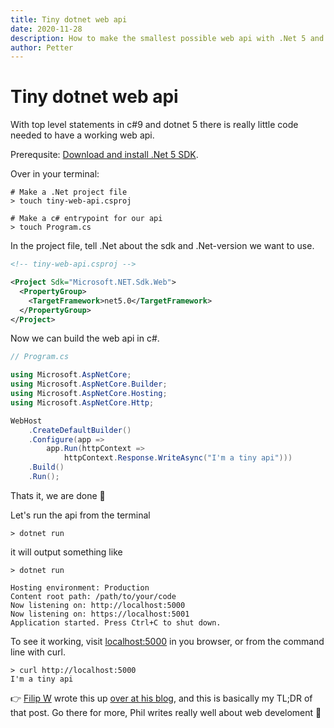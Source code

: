 ```yaml
---
title: Tiny dotnet web api 
date: 2020-11-28
description: How to make the smallest possible web api with .Net 5 and top level statements in c# 9. 
author: Petter
---
```

# Tiny dotnet web api

With top level statements in c#9 and dotnet 5 there is really little code needed to have a working web api. 

Prerequsite: [Download and install .Net 5 SDK](https://dotnet.microsoft.com/download). 

Over in your terminal:

```shell script
# Make a .Net project file
> touch tiny-web-api.csproj

# Make a c# entrypoint for our api
> touch Program.cs
```

In the project file, tell .Net about the sdk and .Net-version we want to use.

```xml
<!-- tiny-web-api.csproj -->

<Project Sdk="Microsoft.NET.Sdk.Web">
  <PropertyGroup>
    <TargetFramework>net5.0</TargetFramework>
  </PropertyGroup>
</Project>
```

Now we can build the web api in c#. 
```csharp 
// Program.cs

using Microsoft.AspNetCore;
using Microsoft.AspNetCore.Builder;
using Microsoft.AspNetCore.Hosting;
using Microsoft.AspNetCore.Http; 

WebHost
    .CreateDefaultBuilder()
    .Configure(app => 
        app.Run(httpContext => 
            httpContext.Response.WriteAsync("I'm a tiny api")))
    .Build()
    .Run();
```

Thats it, we are done 🙌

Let's run the api from the terminal
```shell script
> dotnet run
```
it will output something like 
```shell script
> dotnet run

Hosting environment: Production
Content root path: /path/to/your/code
Now listening on: http://localhost:5000
Now listening on: https://localhost:5001
Application started. Press Ctrl+C to shut down.
```
To see it working, visit [localhost:5000](http://localhost:5000) in you browser, or from the command line with curl.

```shell script
> curl http://localhost:5000
I'm a tiny api
```

👉 [Filip W](https://twitter.com/filip_woj) wrote this up [over at his blog](https://www.strathweb.com/2020/10/beautiful-and-compact-web-apis-with-c-9-net-5-0-and-asp-net-core/), and this is basically my TL;DR of that post. Go there for more, Phil writes really well about web develoment 👏

